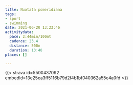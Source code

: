 ```yaml
---
title: Nuotata pomeridiana
tags:
- sport
- swimming
date: 2021-06-20 13:23:46
activitydata:
  pace: 2:44min/100mt
  cadence: 23.4
  distance: 500m
  duration: 13:40
places: []

---
```






{{< strava id=5500437092 embedId=13e25ea3ff5116b79d2f4b1bf040362a55e4a0fd >}}
